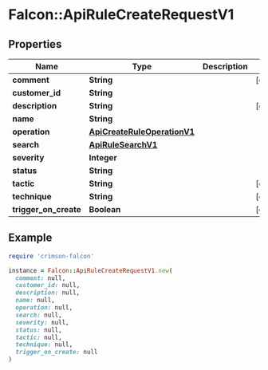 # Falcon::ApiRuleCreateRequestV1

## Properties

| Name | Type | Description | Notes |
| ---- | ---- | ----------- | ----- |
| **comment** | **String** |  | [optional] |
| **customer_id** | **String** |  |  |
| **description** | **String** |  | [optional] |
| **name** | **String** |  |  |
| **operation** | [**ApiCreateRuleOperationV1**](ApiCreateRuleOperationV1.md) |  |  |
| **search** | [**ApiRuleSearchV1**](ApiRuleSearchV1.md) |  |  |
| **severity** | **Integer** |  |  |
| **status** | **String** |  |  |
| **tactic** | **String** |  | [optional] |
| **technique** | **String** |  | [optional] |
| **trigger_on_create** | **Boolean** |  | [optional] |

## Example

```ruby
require 'crimson-falcon'

instance = Falcon::ApiRuleCreateRequestV1.new(
  comment: null,
  customer_id: null,
  description: null,
  name: null,
  operation: null,
  search: null,
  severity: null,
  status: null,
  tactic: null,
  technique: null,
  trigger_on_create: null
)
```

